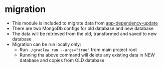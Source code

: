 # migration

* This module is included to migrate data from [app-dependency-update](https://github.com/bibekaryal86/app-dependency-update)
* There are two MongoDb configs for old database and new database
* The data will be retrieved from the old, transformed and saved to new database
* Migration can be run locally only:
  * Run `./gradlew run --args="true"` from main project root
  * Running tha above command will delete any existing data in NEW database and copies from OLD database
